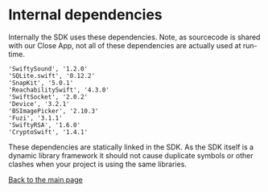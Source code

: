 # Internal dependencies

Internally the SDK uses these dependencies. Note, as sourcecode is shared with our Close App, not all of these dependencies are actually used at run-time.

    'SwiftySound', '1.2.0'
    'SQLite.swift', '0.12.2'
    'SnapKit', '5.0.1'
    'ReachabilitySwift', '4.3.0'
    'SwiftSocket', '2.0.2'
    'Device', '3.2.1'
    'BSImagePicker', '2.10.3'
    'Fuzi', '3.1.1'
    'SwiftyRSA', '1.6.0'
    'CryptoSwift', '1.4.1'

These dependencies are statically linked in the SDK. As the SDK itself is a dynamic library framework it should not cause duplicate symbols or other clashes when your project is using the same libraries.

[Back to the main page](../README.md)
